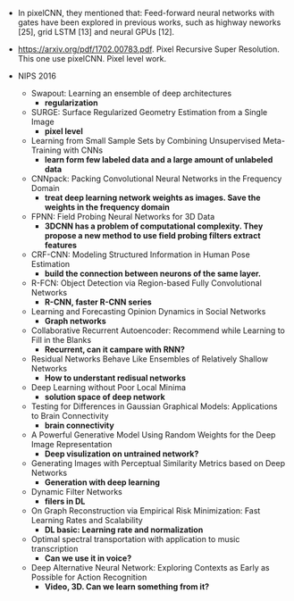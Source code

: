 * In pixelCNN, they mentioned that: Feed-forward neural networks with gates have been
explored in previous works, such as highway neworks [25], grid LSTM [13] and neural GPUs [12].
* https://arxiv.org/pdf/1702.00783.pdf. Pixel Recursive Super Resolution. This one use pixelCNN. Pixel level work.
    
* NIPS 2016
    * Swapout: Learning an ensemble of deep architectures 
        * **regularization**
    * SURGE: Surface Regularized Geometry Estimation from a Single Image 
        * **pixel level**
    * Learning from Small Sample Sets by Combining Unsupervised Meta-Training with CNNs
        * **learn form few labeled data and a large amount of unlabeled data**
    * CNNpack: Packing Convolutional Neural Networks in the Frequency Domain
        * **treat deep learning network weights as images. Save the weights in the frequency domain**
    * FPNN: Field Probing Neural Networks for 3D Data
        * **3DCNN has a problem of computational complexity. They propose a new method to use field probing filters extract features**
    * CRF-CNN: Modeling Structured Information in Human Pose Estimation
        * **build the connection between neurons of the same layer.**
    * R-FCN: Object Detection via Region-based Fully Convolutional Networks
        * **R-CNN, faster R-CNN series**
    * Learning and Forecasting Opinion Dynamics in Social Networks
        * **Graph networks**
    * Collaborative Recurrent Autoencoder: Recommend while Learning to Fill in the Blanks
        * **Recurrent, can it campare with RNN?**
    * Residual Networks Behave Like Ensembles of Relatively Shallow Networks
        * **How to understant redisual networks**
    * Deep Learning without Poor Local Minima
        * **solution space of deep network**
    * Testing for Differences in Gaussian Graphical Models: Applications to Brain Connectivity
        * **brain connectivity**
    * A Powerful Generative Model Using Random Weights for the Deep Image Representation
        * **Deep visulization on untrained network?**
    * Generating Images with Perceptual Similarity Metrics based on Deep Networks
        * **Generation with deep learning**
    * Dynamic Filter Networks
        * **filers in DL**
    * On Graph Reconstruction via Empirical Risk Minimization: Fast Learning Rates and Scalability
        * **DL basic: Learning rate and normalization**
    * Optimal spectral transportation with application to music transcription
        * **Can we use it in voice?**
    * Deep Alternative Neural Network: Exploring Contexts as Early as Possible for Action Recognition
        * **Video, 3D. Can we learn something from it?**
        
